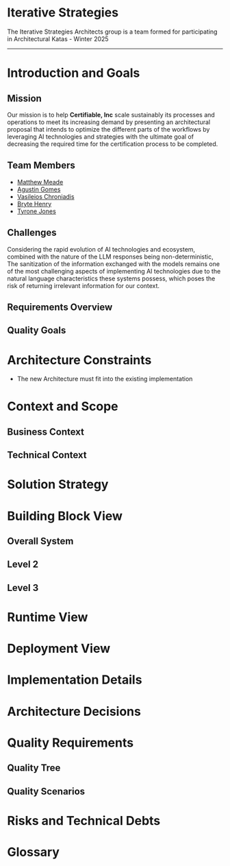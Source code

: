 # Iterative Strategies

The Iterative Strategies Architects group is a team formed for participating in Architectural Katas - Winter 2025

---

# Introduction and Goals

<!-- https://docs.arc42.org/section-1/ -->

## **Mission**

Our mission is to help **Certifiable, Inc** scale sustainably its processes and operations to meet its increasing demand by presenting an architectural proposal that intends to optimize the different parts of the workflows by leveraging AI technologies and strategies with the ultimate goal of decreasing the required time for the certification process to be completed.

## Team Members

- [Matthew Meade](https://www.linkedin.com/in/matthewmeade/)
- [Agustin Gomes](https://www.linkedin.com/in/agustingomes)
- [Vasileios Chroniadis](https://www.linkedin.com/in/chronvas/)
- [Bryte Henry](https://www.linkedin.com/in/bryte-h/)
- [Tyrone Jones](https://www.linkedin.com/in/tyronefjones/)



## **Challenges**

Considering the rapid evolution of AI technologies and ecosystem, combined with the nature of the LLM responses being non-deterministic, The sanitization of the information exchanged with the models remains one of the most challenging aspects of implementing AI technologies due to the natural language characteristics these systems possess, which poses the risk of returning irrelevant information for our context.


## Requirements Overview
<!-- 
    - Short description of the functional requirements
    - From the point of view of the end users
    - Short text description, possibly in a table. 
    - Link to more detailed requirements documentation

    Examples
    - https://docs.arc42.org/examples/overview-example-htmlsc-1/
    - https://docs.arc42.org/examples/overview-example-3/

 -->


## Quality Goals
<!-- 
    - Top 3-5 quality goals for the architecture in a table
    - Note: Goals for the artecture itself, not the product
    - For example reliability, security, sustainability

    Example
    - https://docs.arc42.org/examples/quality-tpu-1/
-->


# Architecture Constraints
<!-- 
    https://docs.arc42.org/section-2/ 

    - Any requirement that constrains the design and implementation, a simple list

    Example: 
    - https://docs.arc42.org/examples/constraints-1/
-->

- The new Architecture must fit into the existing implementation


# Context and Scope
<!-- https://docs.arc42.org/section-3/ -->

## Business Context
<!--
    - The context of business stakeholder's point of view. What data is exchanged and the environment
    - Diagrams shoing the system as a black box, specifying the interfaces with stakeholders
    - Alternatively (or additionally) you can use a table. The title of the table is the name of your system, the three columns contain the name of the communication partner, the inputs, and the outputs.

    Examples
    - https://docs.arc42.org/examples/business-context-1/
    - https://docs.arc42.org/examples/context-business-2/
    - https://docs.arc42.org/examples/business-context-3/

-->

## Technical Context
<!-- 
    - Technical interfaces linking the system to its environment, I/O
    - Interactions with external services or hardware. An example for our project would be if we're interfacing with an external managed AI service?

    Examples
    - https://docs.arc42.org/examples/technical-context-1/
    - https://docs.arc42.org/examples/technical-context-4/

-->


# Solution Strategy
<!-- 
    https://docs.arc42.org/section-4/ 
    
    - A short summary aof the fundamental decisions and soultion strategies that shape the system's architecture
    - Technology Decisions, design or architectural pattern, how to achieve quality goals, revelant org decisions and processes
    - Table or list
    - Link to later sections 5 or 8 for more details
    
    Examples
    - https://docs.arc42.org/examples/solution-strategy-htmlsc-1/
    - https://docs.arc42.org/examples/solution-strategy-mama-2/

-->


# Building Block View
<!-- 
    https://docs.arc42.org/section-5/

    - The static decomposisition of the system as building blocks
    - Modules, components, interfaces, dependencies with relationships and associations
    - Hierarchial collection of diagrams and descriptions

    Levels
    - Level 1: white box description of the overall system together with black box descriptions of all contained building blocks.
    - Level 2: zooms into some building blocks of level 1
    - Level 3: zooms into some building blocks of level 2
    - ...
    - Level n: ...

    Examples:
    - (all levels) https://docs.arc42.org/examples/buildingblock-hsc/
    - (level 1) https://docs.arc42.org/examples/buildingblock-tpu-1/
    - (level 2) https://docs.arc42.org/examples/buildingblock-tpu-2/
-->

## Overall System 
<!-- 
    https://docs.arc42.org/section-5/#51-whitebox-overall-system

    - The decomposition of the overall system using the white box template
    - An overview diagram
    - A motivation for the decomposition
    - Black box descriptions of the building blocks. A list or a table

    Example
    - https://docs.arc42.org/examples/buildingblock-tpu-1/
-->


## Level 2
<!-- 
    - Specify the inner structure of some of the blocks from level 1
    - Please prefer relevance over completeness. Specify only important, surprising, risky, complex or volatile building blocks. 

    Example
    - https://docs.arc42.org/examples/buildingblock-tpu-2/
-->

## Level 3
<!-- 
    - Specify the inner structure of some of the blocks from level 2

-->


<!-- ## Level n ... Not sure how deep we need to go, I'd assume 3 is enough -->



# Runtime View
<!-- 
    https://docs.arc42.org/section-6/

    - This section describes concrete behavior and interaction of the system's building blocks in the form of scenarios
    - Important use cases or features, how they're executed
    - Interactions at critical interfaces
    - Operation and administration - launch, start, stop
    - Error and exception scenarios

    - Note: 
        - The main criterion for the choice of possible scenarios (sequences, workflows) is their architectural relevancy. 
        - It is not important to describe a large number of scenarios. You should rather document a representative selection.

    - Possible scenario notations
        - Numbered list of steps
        - Activity diagrams or flow charts
        - Sequence Diagrams
        - BPMN or EPCs
        - State Machines

    Examples:
    - https://docs.arc42.org/examples/runtime-1/
    - https://docs.arc42.org/examples/runtime-mama-2/
    - https://docs.arc42.org/examples/runtime-tpu-1/
-->


# Deployment View
<!-- 
    https://docs.arc42.org/section-7/

    (We don't have much detail on how the current system is deployed, so not sure how we would deal with that here)

    - Technical infrastructure used to execute the system
    - Elements like geographical locations, environments, hardware, channels, topoligies
    - Mapping of what software runs on which infrastructure elements
    - Can include any different environments, eg if we have prod and testing environments
    - Only include the level of detail necessary

    Example 1
    - https://docs.arc42.org/examples/deployment-1/
    - https://docs.arc42.org/examples/deployment-htmlsc-1/
    - https://docs.arc42.org/examples/deployment-2/
-->


# Implementation Details
<!-- 

    Note: This is called "Crosscutting Concepts" by arc42, but I didn't think that was a good title for the section

    https://docs.arc42.org/section-8/

    Principal regulations and solution ideas that are relevant in multiple parts of the system, such as:
    - Domain Models
    - Architectural patterns or design patterns
    - Rules for using specific technology
    - Implementation rules

    Suggested structure
    - Domain concepts
    - User Experience concepts (UX)
    - Safety and security concepts
    - Architecture and design patterns
    - “Under-the-hood” concepts
    - Development concepts
    - Operational concepts

    Examples:
    - Within a system, a common format for log-messages shall be established, combined with a common convention of choosing the appropriate log-destination. These decisions, along with implementation examples, could be described as “logging-concept”.
    - A system has numerous backend services, that communicate among each other based upon remote procedure calls or http-based REST. Calling services (“consumers”) always need to authenticate themselves to the called service (“provider”). For this authentication, a central common authorization service has to be used. The technical and organizational details such authentication could be described as “backend authentication concept”.
    - https://docs.arc42.org/examples/concept-htmlsc-1/
    - https://docs.arc42.org/examples/concept-htmlsc-2/
    - https://docs.arc42.org/examples/concept-tpu-1/
    - https://docs.arc42.org/examples/concept-tpu-2/
-->


# Architecture Decisions
<!-- 
    https://docs.arc42.org/section-9/

    - Important architecture decisions including rationailes. 
    - We can include links to ./ADRs here
    - Order by importants, date, or something else

    Examples:
    - https://docs.arc42.org/examples/decision-use-adrs/
    - https://docs.arc42.org/examples/decision-htmlsc/
    - https://docs.arc42.org/examples/decision-tpu-1/
-->


# Quality Requirements
<!-- 
    https://docs.arc42.org/section-10/ 

    Make sure to include the high priority goals added in the introduction section
-->

## Quality Tree
<!-- 

    - Table or tree of quality requirements with quality/evalutation scenarios
    - ATAM format: https://en.wikipedia.org/wiki/Architecture_tradeoff_analysis_method
    - Include links to the 'quality scenarios' section

    Example:
    - https://docs.arc42.org/examples/quality-tpu-1/
-->

## Quality Scenarios
<!--
    - Explanations of quality requirements 
    - Descrive what should happen when some stimulus occurs
    - Usage scenarios
        - the system's runtime reaction: efficiency  or peformance
        - Eg the system reacts to a user's request in one second
    - Change scenarios
        - describe a modification of the system or its environment
        - eg: requirements change (needing to change LLMs?)


    Example:
    - https://docs.arc42.org/examples/quality-htmlsc-2/
-->


# Risks and Technical Debts
<!-- 
    https://docs.arc42.org/section-11/

    - Identified technical risks or debts ordered by priority
    - Include suggested measures to minimize, mitigate, or avoid risks

    Examples:
    - https://docs.arc42.org/examples/risk-htmlsc-1/
    - https://docs.arc42.org/examples/risk-tpu-1/
-->


# Glossary
<!-- 
    https://docs.arc42.org/section-12/

    - Important domain and technical terms stakeholders use when discussing the system
    - Table with term and definition columns

    Example:
    - https://docs.arc42.org/examples/glossary-1/
-->